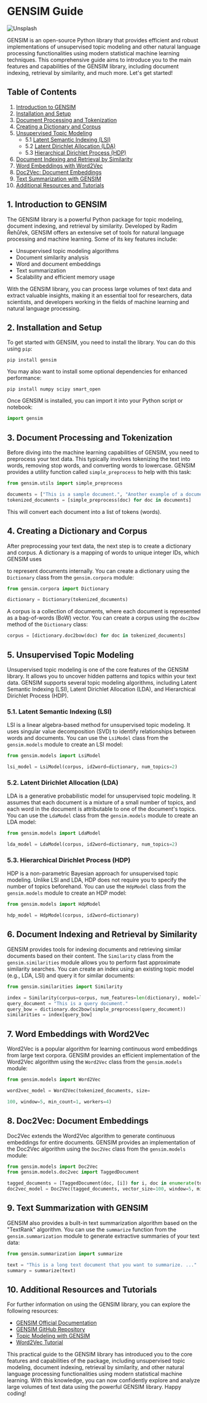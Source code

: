 # GENSIM Guide

![Unsplash](https://source.unsplash.com/featured/?gensim)

GENSIM is an open-source Python library that provides efficient and robust implementations of unsupervised topic modeling and other natural language processing functionalities using modern statistical machine learning techniques. This comprehensive guide aims to introduce you to the main features and capabilities of the GENSIM library, including document indexing, retrieval by similarity, and much more. Let's get started!

## Table of Contents

1. [Introduction to GENSIM](#introduction-to-gensim)
2. [Installation and Setup](#installation-and-setup)
3. [Document Processing and Tokenization](#document-processing-and-tokenization)
4. [Creating a Dictionary and Corpus](#creating-a-dictionary-and-corpus)
5. [Unsupervised Topic Modeling](#unsupervised-topic-modeling)
   - 5.1 [Latent Semantic Indexing (LSI)](#latent-semantic-indexing-lsi)
   - 5.2 [Latent Dirichlet Allocation (LDA)](#latent-dirichlet-allocation-lda)
   - 5.3 [Hierarchical Dirichlet Process (HDP)](#hierarchical-dirichlet-process-hdp)
6. [Document Indexing and Retrieval by Similarity](#document-indexing-and-retrieval-by-similarity)
7. [Word Embeddings with Word2Vec](#word-embeddings-with-word2vec)
8. [Doc2Vec: Document Embeddings](#doc2vec-document-embeddings)
9. [Text Summarization with GENSIM](#text-summarization-with-gensim)
10. [Additional Resources and Tutorials](#additional-resources-and-tutorials)

## 1. Introduction to GENSIM
The GENSIM library is a powerful Python package for topic modeling, document indexing, and retrieval by similarity. Developed by Radim Řehůřek, GENSIM offers an extensive set of tools for natural language processing and machine learning. Some of its key features include:

- Unsupervised topic modeling algorithms
- Document similarity analysis
- Word and document embeddings
- Text summarization
- Scalability and efficient memory usage

With the GENSIM library, you can process large volumes of text data and extract valuable insights, making it an essential tool for researchers, data scientists, and developers working in the fields of machine learning and natural language processing.

## 2. Installation and Setup
To get started with GENSIM, you need to install the library. You can do this using `pip`:

```
pip install gensim
```

You may also want to install some optional dependencies for enhanced performance:

```
pip install numpy scipy smart_open
```

Once GENSIM is installed, you can import it into your Python script or notebook:

```python
import gensim
```

## 3. Document Processing and Tokenization
Before diving into the machine learning capabilities of GENSIM, you need to preprocess your text data. This typically involves tokenizing the text into words, removing stop words, and converting words to lowercase. GENSIM provides a utility function called `simple_preprocess` to help with this task:

```python
from gensim.utils import simple_preprocess

documents = ["This is a sample document.", "Another example of a document."]
tokenized_documents = [simple_preprocess(doc) for doc in documents]
```

This will convert each document into a list of tokens (words).

## 4. Creating a Dictionary and Corpus
After preprocessing your text data, the next step is to create a dictionary and corpus. A dictionary is a mapping of words to unique integer IDs, which GENSIM uses

 to represent documents internally. You can create a dictionary using the `Dictionary` class from the `gensim.corpora` module:

```python
from gensim.corpora import Dictionary

dictionary = Dictionary(tokenized_documents)
```

A corpus is a collection of documents, where each document is represented as a bag-of-words (BoW) vector. You can create a corpus using the `doc2bow` method of the `Dictionary` class:

```python
corpus = [dictionary.doc2bow(doc) for doc in tokenized_documents]
```

## 5. Unsupervised Topic Modeling
Unsupervised topic modeling is one of the core features of the GENSIM library. It allows you to uncover hidden patterns and topics within your text data. GENSIM supports several topic modeling algorithms, including Latent Semantic Indexing (LSI), Latent Dirichlet Allocation (LDA), and Hierarchical Dirichlet Process (HDP).

### 5.1. Latent Semantic Indexing (LSI)
LSI is a linear algebra-based method for unsupervised topic modeling. It uses singular value decomposition (SVD) to identify relationships between words and documents. You can use the `LsiModel` class from the `gensim.models` module to create an LSI model:

```python
from gensim.models import LsiModel

lsi_model = LsiModel(corpus, id2word=dictionary, num_topics=2)
```

### 5.2. Latent Dirichlet Allocation (LDA)
LDA is a generative probabilistic model for unsupervised topic modeling. It assumes that each document is a mixture of a small number of topics, and each word in the document is attributable to one of the document's topics. You can use the `LdaModel` class from the `gensim.models` module to create an LDA model:

```python
from gensim.models import LdaModel

lda_model = LdaModel(corpus, id2word=dictionary, num_topics=2)
```

### 5.3. Hierarchical Dirichlet Process (HDP)
HDP is a non-parametric Bayesian approach for unsupervised topic modeling. Unlike LSI and LDA, HDP does not require you to specify the number of topics beforehand. You can use the `HdpModel` class from the `gensim.models` module to create an HDP model:

```python
from gensim.models import HdpModel

hdp_model = HdpModel(corpus, id2word=dictionary)
```

## 6. Document Indexing and Retrieval by Similarity
GENSIM provides tools for indexing documents and retrieving similar documents based on their content. The `Similarity` class from the `gensim.similarities` module allows you to perform fast approximate similarity searches. You can create an index using an existing topic model (e.g., LDA, LSI) and query it for similar documents:

```python
from gensim.similarities import Similarity

index = Similarity(corpus=corpus, num_features=len(dictionary), model=lda_model)
query_document = "This is a query document."
query_bow = dictionary.doc2bow(simple_preprocess(query_document))
similarities = index[query_bow]
```

## 7. Word Embeddings with Word2Vec
Word2Vec is a popular algorithm for learning continuous word embeddings from large text corpora. GENSIM provides an efficient implementation of the Word2Vec algorithm using the `Word2Vec` class from the `gensim.models` module:

```python
from gensim.models import Word2Vec

word2vec_model = Word2Vec(tokenized_documents, size=

100, window=5, min_count=1, workers=4)
```

## 8. Doc2Vec: Document Embeddings
Doc2Vec extends the Word2Vec algorithm to generate continuous embeddings for entire documents. GENSIM provides an implementation of the Doc2Vec algorithm using the `Doc2Vec` class from the `gensim.models` module:

```python
from gensim.models import Doc2Vec
from gensim.models.doc2vec import TaggedDocument

tagged_documents = [TaggedDocument(doc, [i]) for i, doc in enumerate(tokenized_documents)]
doc2vec_model = Doc2Vec(tagged_documents, vector_size=100, window=5, min_count=1, workers=4)
```

## 9. Text Summarization with GENSIM
GENSIM also provides a built-in text summarization algorithm based on the "TextRank" algorithm. You can use the `summarize` function from the `gensim.summarization` module to generate extractive summaries of your text data:

```python
from gensim.summarization import summarize

text = "This is a long text document that you want to summarize. ..."
summary = summarize(text)
```

## 10. Additional Resources and Tutorials
For further information on using the GENSIM library, you can explore the following resources:

- [GENSIM Official Documentation](https://radimrehurek.com/gensim/)
- [GENSIM GitHub Repository](https://github.com/RaRe-Technologies/gensim)
- [Topic Modeling with GENSIM](https://radimrehurek.com/topic_modeling_tutorial/2%20-%20Topic%20Modeling.html)
- [Word2Vec Tutorial](https://rare-technologies.com/word2vec-tutorial/)

This practical guide to the GENSIM library has introduced you to the core features and capabilities of the package, including unsupervised topic modeling, document indexing, retrieval by similarity, and other natural language processing functionalities using modern statistical machine learning. With this knowledge, you can now confidently explore and analyze large volumes of text data using the powerful GENSIM library. Happy coding!